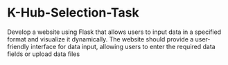 # K-Hub-Selection-Task
Develop a website using Flask that allows users to input data in a specified format and visualize it dynamically. The website should provide a user-friendly interface for data input, allowing users to enter the required data fields or upload data files
